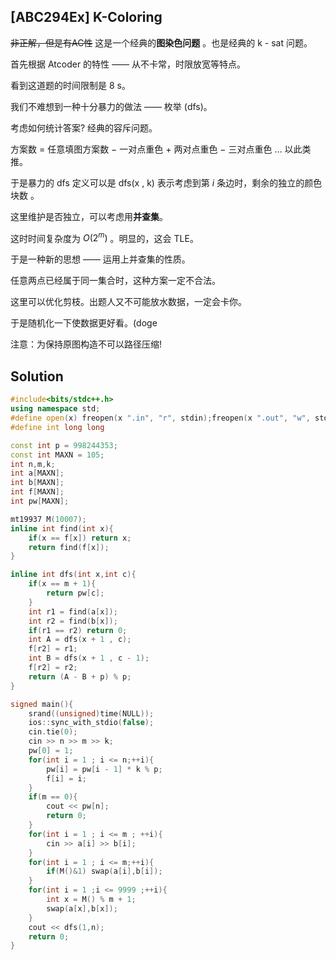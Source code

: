 ## [ABC294Ex] K-Coloring
~~非正解，但是有AC性~~
这是一个经典的**图染色问题** 。也是经典的 k - sat 问题。

首先根据 Atcoder 的特性 —— 从不卡常，时限放宽等特点。

看到这道题的时间限制是 $8$ s。

我们不难想到一种十分暴力的做法 —— 枚举 (dfs)。

考虑如何统计答案? 经典的容斥问题。

方案数 $=$ 任意填图方案数 $-$ 一对点重色 $+$ 两对点重色 $-$ 三对点重色 $\dots$ 以此类推。

于是暴力的 dfs 定义可以是 dfs(x , k) 表示考虑到第 $i$ 条边时，剩余的独立的颜色块数 。

这里维护是否独立，可以考虑用**并查集**。

这时时间复杂度为 $O(2^m)$ 。明显的，这会 TLE。

于是一种新的思想 —— 运用上并查集的性质。

任意两点已经属于同一集合时，这种方案一定不合法。

这里可以优化剪枝。出题人又不可能放水数据，一定会卡你。

于是随机化一下使数据更好看。(doge

注意：为保持原图构造不可以路径压缩!

## Solution
```cpp
#include<bits/stdc++.h>
using namespace std;
#define open(x) freopen(x ".in", "r", stdin);freopen(x ".out", "w", stdout);
#define int long long 

const int p = 998244353;
const int MAXN = 105;
int n,m,k;
int a[MAXN];
int b[MAXN];
int f[MAXN];
int pw[MAXN];

mt19937 M(10007);
inline int find(int x){
	if(x == f[x]) return x;
	return find(f[x]);
}

inline int dfs(int x,int c){
	if(x == m + 1){
		return pw[c];
	}
	int r1 = find(a[x]);
	int r2 = find(b[x]);
	if(r1 == r2) return 0;
	int A = dfs(x + 1 , c);
	f[r2] = r1;
	int B = dfs(x + 1 , c - 1);
	f[r2] = r2;
	return (A - B + p) % p;
}

signed main(){
	srand((unsigned)time(NULL));
	ios::sync_with_stdio(false);
	cin.tie(0);
	cin >> n >> m >> k; 
	pw[0] = 1;
	for(int i = 1 ; i <= n;++i){
		pw[i] = pw[i - 1] * k % p;
		f[i] = i;
	}
	if(m == 0){
		cout << pw[n];
		return 0;
	}
	for(int i = 1 ; i <= m ; ++i){
		cin >> a[i] >> b[i];
	}
	for(int i = 1 ; i <= m;++i){
		if(M()&1) swap(a[i],b[i]);
	}
	for(int i = 1 ;i <= 9999 ;++i){
		int x = M() % m + 1;
		swap(a[x],b[x]);
	}
	cout << dfs(1,n);
	return 0;
} 
```

